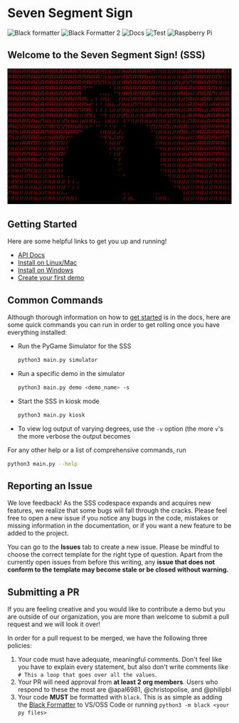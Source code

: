 # Seven Segment Sign

![Black formatter](https://github.com/NET-BYU/sss/actions/workflows/black.yml/badge.svg) ![Black Formatter 2](https://github.com/NET-BYU/sss/actions/workflows/formatting.yml/badge.svg) ![Docs](https://github.com/NET-BYU/sss/actions/workflows/pages/pages-build-deployment/badge.svg) ![Test](https://github.com/NET-BYU/sss/actions/workflows/test.yaml/badge.svg) ![Raspberry Pi](https://github.com/NET-BYU/sss/actions/workflows/raspberry_pi.yml/badge.svg)

## Welcome to the Seven Segment Sign! (SSS)
![ricky](docs/assets/sss_video.GIF)

## Getting Started
Here are some helpful links to get you up and running!
- [API Docs](https://sss.readthedocs.io/en/latest/API/Display/)
- [Install on Linux/Mac](https://sss.readthedocs.io/en/latest/Installation/Install%20SSS%20on%20Mac%20or%20Linux/)
- [Install on Windows](https://sss.readthedocs.io/en/latest/Installation/Install%20SSS%20on%20Windows/)
- [Create your first demo](https://sss.readthedocs.io/en/latest/Tutorials/Creating%20a%20demo/)

## Common Commands
Although thorough information on how to [get started]() is in the docs, here are some quick commands you can run in order to get rolling once you have everything installed:

- Run the PyGame Simulator for the SSS
  ```bash
  python3 main.py simulator
  ```
- Run a specific demo in the simulator
  ```bash
  python3 main.py demo <demo_name> -s
  ```
- Start the SSS in kiosk mode
  ```bash
  python3 main.py kiosk
  ```
- To view log output of varying degrees, use the `-v` option (the more `v`'s the more `v`erbose the output becomes

For any other help or a list of comprehensive commands, run
```bash
python3 main.py --help
```

## Reporting an Issue
We love feedback! As the SSS codespace expands and acquires new features, we realize that some bugs will fall through the cracks. Please feel free to open a new issue if you notice any bugs in the code, mistakes or missing information in the documentation, or if you want a new feature to be added to the project.

You can go to the **Issues** tab to create a new issue. Please be mindful to choose the correct template for the right type of question. Apart from the currently open issues from before this writing, any **issue that does not conform to the template may become stale or be closed without warning.**

## Submitting a PR
If you are feeling creative and you would like to contribute a demo but you are outside of our organization, you are more than welcome to submit a pull request and we will look it over! 

In order for a pull request to be merged, we have the following three policies:
1. Your code must have adequate, meaningful comments. Don't feel like you have to explain every statement, but also don't write comments like `# This a loop that goes over all the values`.
2. Your PR will need approval from **at least 2 org members**. Users who respond to these the most are @apal6981, @christopolise, and @philipbl
3. Your code **MUST** be formatted with `black`. This is as simple as adding the [Black Formatter](https://marketplace.visualstudio.com/items?itemName=ms-python.black-formatter) to VS/OSS Code or running `python3 -m black <your py files>`
